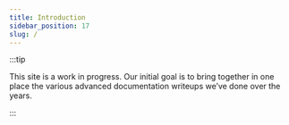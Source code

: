 ```yaml
---
title: Introduction
sidebar_position: 17
slug: /
---
```




:::tip

This site is a work in progress. Our initial goal is to bring together in one place the various advanced documentation writeups we’ve done over the years.

:::



